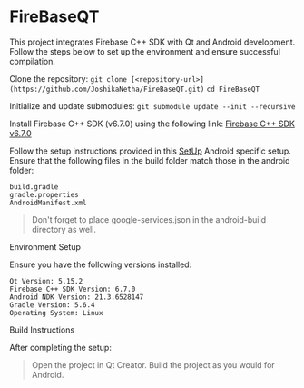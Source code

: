 # FireBaseQT

This project integrates Firebase C++ SDK with Qt and Android development. 
Follow the steps below to set up the environment and ensure successful compilation.

Clone the repository:
`git clone [<repository-url>](https://github.com/JoshikaNetha/FireBaseQT.git)`
`cd FireBaseQT`

Initialize and update submodules:
`git submodule update --init --recursive`

Install Firebase C++ SDK (v6.7.0) using the following link: [Firebase C++ SDK v6.7.0](https://github.com/firebase/firebase-cpp-sdk/releases)

Follow the setup instructions provided in this [SetUp](https://github.com/larpon/QtFirebase/blob/master/docs/SETUP.md) Android specific setup. Ensure that the following files in the build folder match those in the android folder:

    build.gradle
    gradle.properties
    AndroidManifest.xml

> Don't forget to place google-services.json in the android-build directory as well.

Environment Setup

Ensure you have the following versions installed:

    Qt Version: 5.15.2
    Firebase C++ SDK Version: 6.7.0
    Android NDK Version: 21.3.6528147
    Gradle Version: 5.6.4
    Operating System: Linux

Build Instructions

After completing the setup:
>Open the project in Qt Creator.
>Build the project as you would for Android.
